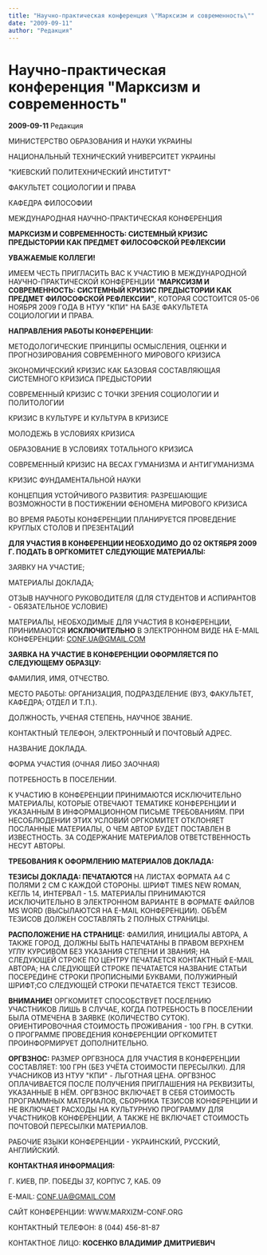```yaml
---
title: "Научно-практическая конференция \"Марксизм и современность\""
date: "2009-09-11"
author: "Редакция"
---
```


# Научно-практическая конференция "Марксизм и современность"

**2009-09-11** Редакция

МИНИСТЕРСТВО ОБРАЗОВАНИЯ И НАУКИ УКРАИНЫ

НАЦИОНАЛЬНЫЙ ТЕХНИЧЕСКИЙ УНИВЕРСИТЕТ УКРАИНЫ

"КИЕВСКИЙ ПОЛИТЕХНИЧЕСКИЙ ИНСТИТУТ"

ФАКУЛЬТЕТ СОЦИОЛОГИИ И ПРАВА

КАФЕДРА ФИЛОСОФИИ

МЕЖДУНАРОДНАЯ НАУЧНО-ПРАКТИЧЕСКАЯ КОНФЕРЕНЦИЯ

**МАРКСИЗМ И СОВРЕМЕННОСТЬ: СИСТЕМНЫЙ КРИЗИС ПРЕДЫСТОРИИ КАК ПРЕДМЕТ ФИЛОСОФСКОЙ РЕФЛЕКСИИ**

**УВАЖАЕМЫЕ КОЛЛЕГИ!**

ИМЕЕМ ЧЕСТЬ ПРИГЛАСИТЬ ВАС К УЧАСТИЮ В МЕЖДУНАРОДНОЙ НАУЧНО-ПРАКТИЧЕСКОЙ КОНФЕРЕНЦИИ "**МАРКСИЗМ И СОВРЕМЕННОСТЬ: СИСТЕМНЫЙ КРИЗИС ПРЕДЫСТОРИИ КАК ПРЕДМЕТ ФИЛОСОФСКОЙ РЕФЛЕКСИИ"**, КОТОРАЯ СОСТОИТСЯ 05-06 НОЯБРЯ 2009 ГОДА В НТУУ "КПИ" НА БАЗЕ ФАКУЛЬТЕТА СОЦИОЛОГИИ И ПРАВА.

**НАПРАВЛЕНИЯ РАБОТЫ КОНФЕРЕНЦИИ:**

МЕТОДОЛОГИЧЕСКИЕ ПРИНЦИПЫ ОСМЫСЛЕНИЯ, ОЦЕНКИ И ПРОГНОЗИРОВАНИЯ СОВРЕМЕННОГО МИРОВОГО КРИЗИСА

ЭКОНОМИЧЕСКИЙ КРИЗИС КАК БАЗОВАЯ СОСТАВЛЯЮЩАЯ СИСТЕМНОГО КРИЗИСА ПРЕДЫСТОРИИ

СОВРЕМЕННЫЙ КРИЗИС С ТОЧКИ ЗРЕНИЯ СОЦИОЛОГИИ И ПОЛИТОЛОГИИ

КРИЗИС В КУЛЬТУРЕ И КУЛЬТУРА В КРИЗИСЕ

МОЛОДЕЖЬ В УСЛОВИЯХ КРИЗИСА

ОБРАЗОВАНИЕ В УСЛОВИЯХ ТОТАЛЬНОГО КРИЗИСА

СОВРЕМЕННЫЙ КРИЗИС НА ВЕСАХ ГУМАНИЗМА И АНТИГУМАНИЗМА

КРИЗИС ФУНДАМЕНТАЛЬНОЙ НАУКИ

КОНЦЕПЦИЯ УСТОЙЧИВОГО РАЗВИТИЯ: РАЗРЕШАЮЩИЕ ВОЗМОЖНОСТИ В ПОСТИЖЕНИИ ФЕНОМЕНА МИРОВОГО КРИЗИСА

ВО ВРЕМЯ РАБОТЫ КОНФЕРЕНЦИИ ПЛАНИРУЕТСЯ ПРОВЕДЕНИЕ КРУГЛЫХ СТОЛОВ И ПРЕЗЕНТАЦИЙ

**ДЛЯ УЧАСТИЯ В КОНФЕРЕНЦИИ НЕОБХОДИМО ДО 02 ОКТЯБРЯ 2009 Г. ПОДАТЬ В ОРГКОМИТЕТ СЛЕДУЮЩИЕ МАТЕРИАЛЫ:**

ЗАЯВКУ НА УЧАСТИЕ;

МАТЕРИАЛЫ ДОКЛАДА;

ОТЗЫВ НАУЧНОГО РУКОВОДИТЕЛЯ (ДЛЯ СТУДЕНТОВ И АСПИРАНТОВ - ОБЯЗАТЕЛЬНОЕ УСЛОВИЕ)

МАТЕРИАЛЫ, НЕОБХОДИМЫЕ ДЛЯ УЧАСТИЯ В КОНФЕРЕНЦИИ, ПРИНИМАЮТСЯ **ИСКЛЮЧИТЕЛЬНО** В ЭЛЕКТРОННОМ ВИДЕ НА E-MAIL КОНФЕРЕНЦИИ: [CONF.UA@GMAIL.COM](mailto:conf.ua@gmail.com)

**ЗАЯВКА НА УЧАСТИЕ В КОНФЕРЕНЦИИ ОФОРМЛЯЕТСЯ ПО СЛЕДУЮЩЕМУ ОБРАЗЦУ:**

ФАМИЛИЯ, ИМЯ, ОТЧЕСТВО.

МЕСТО РАБОТЫ: ОРГАНИЗАЦИЯ, ПОДРАЗДЕЛЕНИЕ (ВУЗ, ФАКУЛЬТЕТ, КАФЕДРА; ОТДЕЛ И Т.П.).

ДОЛЖНОСТЬ, УЧЕНАЯ СТЕПЕНЬ, НАУЧНОЕ ЗВАНИЕ.

КОНТАКТНЫЙ ТЕЛЕФОН, ЭЛЕКТРОННЫЙ И ПОЧТОВЫЙ АДРЕС.

НАЗВАНИЕ ДОКЛАДА.

ФОРМА УЧАСТИЯ (ОЧНАЯ ЛИБО ЗАОЧНАЯ)

ПОТРЕБНОСТЬ В ПОСЕЛЕНИИ.

К УЧАСТИЮ В КОНФЕРЕНЦИИ ПРИНИМАЮТСЯ ИСКЛЮЧИТЕЛЬНО МАТЕРИАЛЫ, КОТОРЫЕ ОТВЕЧАЮТ ТЕМАТИКЕ КОНФЕРЕНЦИИ И УКАЗАННЫМ В ИНФОРМАЦИОННОМ ПИСЬМЕ ТРЕБОВАНИЯМ. ПРИ НЕСОБЛЮДЕНИИ ЭТИХ УСЛОВИЙ ОРГКОМИТЕТ ОТКЛОНЯЕТ ПОСЛАННЫЕ МАТЕРИАЛЫ, О ЧЕМ АВТОР БУДЕТ ПОСТАВЛЕН В ИЗВЕСТНОСТЬ. ЗА СОДЕРЖАНИЕ МАТЕРИАЛОВ ОТВЕТСТВЕННОСТЬ НЕСУТ АВТОРЫ.

**ТРЕБОВАНИЯ К ОФОРМЛЕНИЮ МАТЕРИАЛОВ ДОКЛАДА:**

**ТЕЗИСЫ ДОКЛАДА: ПЕЧАТАЮТСЯ** НА ЛИСТАХ ФОРМАТА А4 С ПОЛЯМИ 2 СМ С КАЖДОЙ СТОРОНЫ. ШРИФТ TIMES NEW ROMAN, КЕГЛЬ 14, ИНТЕРВАЛ - 1.5. МАТЕРИАЛЫ ПРИНИМАЮТСЯ ИСКЛЮЧИТЕЛЬНО В ЭЛЕКТРОННОМ ВАРИАНТЕ В ФОРМАТЕ ФАЙЛОВ MS WORD (ВЫСЫЛАЮТСЯ НА E-MAIL КОНФЕРЕНЦИИ). ОБЪЁМ ТЕЗИСОВ ДОЛЖЕН СОСТАВЛЯТЬ 2 ПОЛНЫХ СТРАНИЦЫ.

**РАСПОЛОЖЕНИЕ НА СТРАНИЦЕ:** ФАМИЛИЯ, ИНИЦИАЛЫ АВТОРА, А ТАКЖЕ ГОРОД, ДОЛЖНЫ БЫТЬ НАПЕЧАТАНЫ В ПРАВОМ ВЕРХНЕМ УГЛУ КУРСИВОМ БЕЗ УКАЗАНИЯ СТЕПЕНИ И ЗВАНИЯ; НА СЛЕДУЮЩЕЙ СТРОКЕ ПО ЦЕНТРУ ПЕЧАТАЕТСЯ КОНТАКТНЫЙ E-MAIL АВТОРА; НА СЛЕДУЮЩЕЙ СТРОКЕ ПЕЧАТАЕТСЯ НАЗВАНИЕ СТАТЬИ ПОСЕРЕДИНЕ СТРОКИ ПРОПИСНЫМИ БУКВАМИ, ПОЛУЖИРНЫЙ ШРИФТ;СО СЛЕДУЮЩЕЙ СТРОКИ ПЕЧАТАЕТСЯ ТЕКСТ ТЕЗИСОВ.

**ВНИМАНИЕ!** ОРГКОМИТЕТ СПОСОБСТВУЕТ ПОСЕЛЕНИЮ УЧАСТНИКОВ ЛИШЬ В СЛУЧАЕ, КОГДА ПОТРЕБНОСТЬ В ПОСЕЛЕНИИ БЫЛА ОТМЕЧЕНА В ЗАЯВКЕ (КОЛИЧЕСТВО СУТОК). ОРИЕНТИРОВОЧНАЯ СТОИМОСТЬ ПРОЖИВАНИЯ - 100 ГРН. В СУТКИ. О ПРОГРАММЕ ПРОВЕДЕНИЯ КОНФЕРЕНЦИИ ОРГКОМИТЕТ ПРОИНФОРМИРУЕТ ДОПОЛНИТЕЛЬНО.

**ОРГВЗНОС:** РАЗМЕР ОРГВЗНОСА ДЛЯ УЧАСТИЯ В КОНФЕРЕНЦИИ СОСТАВЛЯЕТ: 100 ГРН (БЕЗ УЧЁТА СТОИМОСТИ ПЕРЕСЫЛКИ). ДЛЯ УЧАСНИКОВ ИЗ НТУУ "КПИ" - ЛЬГОТНАЯ ЦЕНА. ОРГВЗНОС ОПЛАЧИВАЕТСЯ ПОСЛЕ ПОЛУЧЕНИЯ ПРИГЛАШЕНИЯ НА РЕКВИЗИТЫ, УКАЗАННЫЕ В НЁМ. ОРГВЗНОС ВКЛЮЧАЕТ В СЕБЯ СТОИМОСТЬ ПРОГРАММНЫХ МАТЕРИАЛОВ, СБОРНИКА ТЕЗИСОВ КОНФЕРЕНЦИИ И НЕ ВКЛЮЧАЕТ РАСХОДЫ НА КУЛЬТУРНУЮ ПРОГРАММУ ДЛЯ УЧАСТНИКОВ КОНФЕРЕНЦИИ, А ТАКЖЕ НЕ ВКЛЮЧАЕТ СТОИМОСТЬ ПОЧТОВОЙ ПЕРЕСЫЛКИ МАТЕРИАЛОВ.

РАБОЧИЕ ЯЗЫКИ КОНФЕРЕНЦИИ - УКРАИНСКИЙ, РУССКИЙ, АНГЛИЙСКИЙ.

**КОНТАКТНАЯ ИНФОРМАЦИЯ:**

Г. КИЕВ, ПР. ПОБЕДЫ 37, КОРПУС 7, КАБ. 09

E-MAIL: [CONF.UA@GMAIL.COM](mailto:conf.ua@gmail.com)

САЙТ КОНФЕРЕНЦИИ: WWW.MARXIZM-CONF.ORG

КОНТАКТНЫЙ ТЕЛЕФОН: 8 (044) 456-81-87

КОНТАКТНОЕ ЛИЦО: **КОСЕНКО ВЛАДИМИР ДМИТРИЕВИЧ**